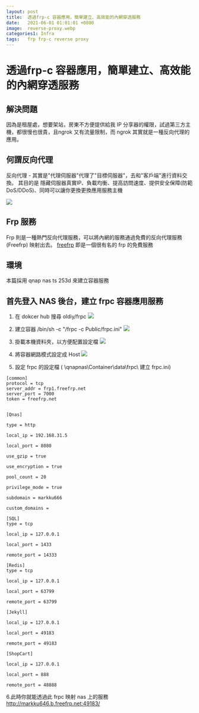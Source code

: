 ```yaml
---
layout: post
title:  透過frp-c 容器應用，簡單建立、高效能的內網穿透服務
date:   2021-06-01 01:01:01 +0800
image:  reverse-proxy.webp
categories1: Infra
tags:   frp frp-c reverse proxy
---
```

# 透過frp-c 容器應用，簡單建立、高效能的內網穿透服務

## 解決問題
因為是租屋處，想要架站，房東不方便提供給我 IP 分享器的權限，試過第三方主機，都很慢也很貴，且ngrok 又有流量限制，而 ngrok 其實就是一種反向代理的應用。

## 何謂反向代理
反向代理 - 其實是"代理伺服器"代理了"目標伺服器"，去和"客戶端"進行資料交換。 其目的是
隱藏伺服器真實IP、負載均衡、提高訪問速度、提供安全保障(防範DoS/DDoS)、同時可以讓你更換更換應用服務主機

![](https://i.imgur.com/EzpTbAS.webp)

## Frp 服務
Frp 則是一種熱門反向代理服務，可以將內網的服務通過免費的反向代理服務 (Freefrp) 映射出去。
[freefrp](https://freefrp.net/) 即是一個很有名的 frp 的免費服務

## 環境
本篇採用 qnap nas ts 253d 來建立容器服務

## 首先登入 NAS 後台，建立 frpc 容器應用服務
1. 在 dokcer hub 搜尋 oldiy/frpc
![](https://i.imgur.com/og4FvyA.webp)

2. 建立容器
/bin/sh -c "/frpc -c Public/frpc.ini"
![](https://i.imgur.com/dvbzaoz.webp)

3. 掛載本機資料夾，以方便配置設定檔
![](https://i.imgur.com/5916FxI.webp)

4. 將容器網路模式設定成 Host
![](https://i.imgur.com/3pcVjya.webp)

5. 設定 frpc 的設定檔 ( \\qnapnas\Container\data\frpc\ 建立 frpc.ini)

```
[common]
protocol = tcp
server_addr = frp1.freefrp.net
server_port = 7000
token = freefrp.net


[Qnas] 

type = http 

local_ip = 192.168.31.5

local_port = 8080

use_gzip = true

use_encryption = true

pool_count = 20

privilege_mode = true

subdomain = markku666

custom_domains = 

[SQL] 
type = tcp

local_ip = 127.0.0.1

local_port = 1433

remote_port = 14333

[Redis] 
type = tcp

local_ip = 127.0.0.1

local_port = 63799

remote_port = 63799

[Jekyll]

local_ip = 127.0.0.1

local_port = 49183

remote_port = 49183

[ShopCart]

local_ip = 127.0.0.1

local_port = 888

remote_port = 48888
```

6.此時你就能透過此 frpc 映射 nas 上的服務<br/>
http://markku646.b.freefrp.net:49183/
